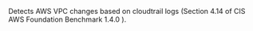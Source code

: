 Detects AWS VPC changes based on cloudtrail logs (Section 4.14 of CIS AWS Foundation Benchmark 1.4.0 ).

